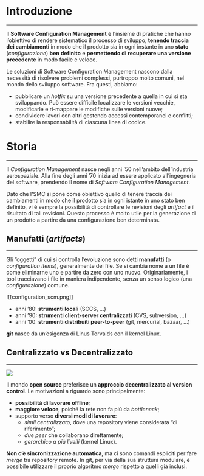 # Introduzione
---
Il **Software Configuration Management** è l’insieme di pratiche che hanno l’obiettivo di rendere sistematico il processo di sviluppo, **tenendo traccia dei cambiamenti** in modo che il prodotto sia in ogni instante in uno **stato** (_configurazione_) **ben definito** e **permettendo di recuperare una versione precedente** in modo facile e veloce.

Le soluzioni di Software Configuration Management nascono dalla necessità di risolvere problemi complessi, purtroppo molto comuni, nel mondo dello sviluppo software.
Fra questi, abbiamo:

- pubblicare un _hotfix_ su una versione precedente a quella in cui si sta sviluppando. Può essere difficile localizzare le versioni vecchie, modificarle e ri-mappare le modifiche sulle versioni nuove;
- condividere lavori con altri gestendo accessi contemporanei e conflitti;
- stabilire la responsabilità di ciascuna linea di codice.

# Storia
---
Il *Configuration Management* nasce negli anni ’50 nell’ambito dell’industria aerospaziale. Alla fine degli anni ’70 inizia ad essere applicato all’ingegneria del software, prendendo il nome di *Software Configuration Management*.

Dato che l'SMC si pone come obiettivo quello di tenere traccia dei cambiamenti in modo che il prodotto sia in ogni istante in uno stato ben definito, vi è sempre la possibilità di controllare le revisioni degli _artifact_ e il risultato di tali revisioni.
Questo processo è molto utile per la generazione di un prodotto a partire da una configurazione ben determinata.

## Manufatti (*artifacts*)
---
Gli “oggetti” di cui si controlla l’evoluzione sono detti **manufatti** (o *configuration items*), generalmente dei file.
Se si cambia nome a un file è come eliminarne uno e partire da zero con uno nuovo. Originariamente, i tool tracciavano i file in maniera indipendente, senza un senso logico (una _configurazione_) comune.

![[configuration_scm.png]]

- anni ’80: **strumenti locali** (SCCS, …)
- anni ’90: **strumenti client-server centralizzati** (CVS, subversion, …)
- anni ’00: **strumenti distribuiti peer-to-peer** (git, mercurial, bazaar, …)

**git** nasce da un’esigenza di Linus Torvalds con il kernel Linux.

## Centralizzato vs Decentralizzato
---
![](https://youtu.be/4XpnKHJAok8)

Il mondo **open source** preferisce un **approccio decentralizzato al version control**.
Le motivazioni a riguardo sono principalmente:

- **possibilità di lavorare offline**;
- **maggiore veloce**, poiché la rete non fa più da _bottleneck_;
- supporto verso **diversi modi di lavorare**:
    - *simil centralizzato*, dove una repository viene considerata “di riferimento”;
    - *due peer* che collaborano direttamente;
    - *gerarchico a più livelli* (kernel Linux).

**Non c’è sincronizzazione automatica**, ma ci sono comandi espliciti per fare _merge_ tra repository remote.
In git, per via della sua struttura modulare, è possibile utilizzare il proprio algoritmo _merge_ rispetto a quelli già inclusi.